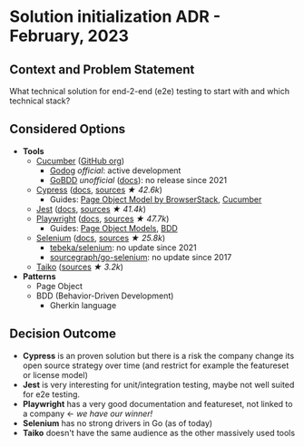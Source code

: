 # Solution initialization ADR - February, 2023

## Context and Problem Statement

What technical solution for end-2-end (e2e) testing to start with and which technical stack?

## Considered Options

* **Tools**
  * [Cucumber](https://cucumber.io/) ([GitHub org](https://github.com/cucumber))
    * [Godog](https://github.com/cucumber/godog) _official_: active development
    * [GoBDD](https://github.com/go-bdd/gobdd) _unofficial_ ([docs](https://go-bdd.github.io/gobdd/)): no release since 2021
  * [Cypress](https://www.cypress.io/) ([docs](https://docs.cypress.io/), [sources](https://github.com/cypress-io/cypress) _★ 42.6k_)
    * Guides: [Page Object Model by BrowserStack](https://www.browserstack.com/guide/cypress-page-object-model), [Cucumber](https://testersdock.com/cypress-cucumber-bdd/)
  * [Jest](https://jestjs.io/) ([docs](https://jestjs.io/docs/getting-started), [sources](https://github.com/facebook/jest) _★ 41.4k_)
  * [Playwright](https://playwright.dev/) ([docs](https://playwright.dev/docs/intro), [sources](https://github.com/microsoft/playwright) _★ 47.7k_)
    * Guides: [Page Object Models](https://playwright.dev/docs/pom), [BDD](https://dev.to/jankaritech/behavior-driven-development-bdd-using-playwright-n1o)
  * [Selenium](https://www.selenium.dev/) ([docs](https://www.selenium.dev/documentation/), [sources](https://github.com/SeleniumHQ/selenium) _★ 25.8k_)
    * [tebeka/selenium](https://github.com/tebeka/selenium): no update since 2021
    * [sourcegraph/go-selenium](https://github.com/sourcegraph/go-selenium): no update since 2017
  * [Taiko](https://taiko.dev/) ([sources](https://github.com/getgauge/taiko) _★ 3.2k_)
* **Patterns**
  * Page Object
  * BDD (Behavior-Driven Development)
    * Gherkin language

## Decision Outcome

* **Cypress** is an proven solution but there is a risk the company change its open source strategy over time (and restrict for example the featureset or license model)
* **Jest** is very interesting for unit/integration testing, maybe not well suited for e2e testing.
* **Playwright** has a very good documentation and featureset, not linked to a company ← _we have our winner!_
* **Selenium** has no strong drivers in Go (as of today)
* **Taiko** doesn't have the same audience as the other massively used tools
